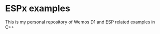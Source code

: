 ESPx examples
=============

This is my personal repository of Wemos D1 and ESP related examples in C++

